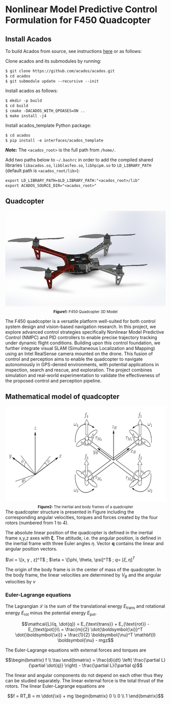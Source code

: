 # Nonlinear Model Predictive Control Formulation for F450 Quadcopter

## Install Acados
To build Acados from source, see instructions [here](https://docs.acados.org/python_interface/index.html) or as follows:

Clone acados and its submodules by running:
```
$ git clone https://github.com/acados/acados.git
$ cd acados
$ git submodule update --recursive --init
```

Install acados as follows:

```
$ mkdir -p build
$ cd build
$ cmake -DACADOS_WITH_QPOASES=ON ..
$ make install -j4
```

Install acados_template Python package:
```
$ cd acados
$ pip install -e interfaces/acados_template
```
***Note:*** The ```<acados_root>``` is the full path from ```/home/```.

Add two paths below to ```~/.bashrc``` in order to add the compiled shared libraries ```libacados.so```, ```libblasfeo.so```, ```libhpipm.so``` to ```LD_LIBRARY_PATH``` (default path is ```<acados_root/lib>```):

```
export LD_LIBRARY_PATH=$LD_LIBRARY_PATH:"<acados_root>/lib"
export ACADOS_SOURCE_DIR="<acados_root>"
```
## Quadcopter
<div align="center">
  <img src="https://github.com/Desmondfotock28/Quadcopter/blob/main/model.PNG?raw=true" alt="F450 Quadcopter 3d Model" height="300"><br>
  <sub><b>Figure1:</b> F450 Quadcopter 3D Model</sub>
</div>

The F450 quadcopter is a versatile platform well-suited for both control system design and vision-based navigation research. In this project, we explore advanced control strategies specifically Nonlinear Model Predictive Control (NMPC) and PID controllers to enable precise trajectory tracking under dynamic flight conditions. Building upon this control foundation, we further integrate visual SLAM (Simultaneous Localization and Mapping) using an Intel RealSense camera mounted on the drone. This fusion of control and perception aims to enable the quadcopter to navigate autonomously in GPS-denied environments, with potential applications in inspection, search and rescue, and exploration. The project combines simulation and real-world experimentation to validate the effectiveness of the proposed control and perception pipeline.

## Mathematical model of quadcopter
<div align="center">
  <img src="https://github.com/Desmondfotock28/Quadcopter/blob/main/dynamic_model.jpg?raw=true" alt="F450 Quadcopter_Dynamics" height="300"><br>
  <sub><b>Figure2:</b> The inertial and body frames of a quadcopter</sub>
</div>
The quadcopter structure is presented in Figure  including the corresponding angular velocities, torques and forces created by the four rotors (numbered from 1 to 4).

The absolute linear position of the quadcopter is defined in the inertial frame x,y,z axes with $\mathbf{\xi}$. The attitude, i.e. the angular position, is defined in the inertial frame with three Euler angles $\eta$. Vector $\boldsymbol{q}$ contains the linear and angular position vectors.

$\xi = \[x, y , z]^T$ ; $\eta = \[\phi, \theta, \psi]^T$ ; $q =\ [\xi , \eta]^T$

The origin of the body frame is in the center of mass of the quadcopter. In the body frame, the linear velocities are determined by $V_B$ and the angular velocities by $\nu$

### Euler-Lagrange equations
The Lagrangian $\mathcal{L}$ is the sum of the translational energy $E_{\text{trans}}$ and rotational energy $E_{\text{rot}}$ minus the potential energy $E_{\text{pot}}$.
```math
\mathcal{L}(q, \dot{q}) = E_{\text{trans}} + E_{\text{rot}} - E_{\text{pot}}\\

= \frac{m}{2} \dot{\boldsymbol{\xi}}^T \dot{\boldsymbol{\xi}} + \frac{1}{2} \boldsymbol{\nu}^T \mathbf{I} \boldsymbol{\nu} - mgz
```
The Euler-Lagrange equations with external forces and torques are
```math
\begin{bmatrix}
f \\
\tau
\end{bmatrix}
=
\frac{d}{dt} \left( \frac{\partial L}{\partial \dot{q}} \right) - \frac{\partial L}{\partial q}
```
The linear and angular components do not depend on each other thus they can be studied separately. The linear external force is the total thrust of the rotors. The linear Euler-Lagrange equations are
```math
f = RT_B = m \ddot{\xi} + mg \begin{bmatrix} 0 \\ 0 \\ 1 \end{bmatrix}
```



